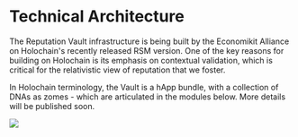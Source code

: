 # Technical Architecture

The Reputation Vault infrastructure is being built by the Economikit Alliance on Holochain's recently released RSM version. One of the key reasons for building on Holochain is its emphasis on contextual validation, which is critical for the relativistic view of reputation that we foster.

In Holochain terminology, the Vault is a hApp bundle, with a collection of DNAs as zomes - which are articulated in the modules below. More details will be published soon. 

![](../.gitbook/assets/rep-vault-modules.png)

